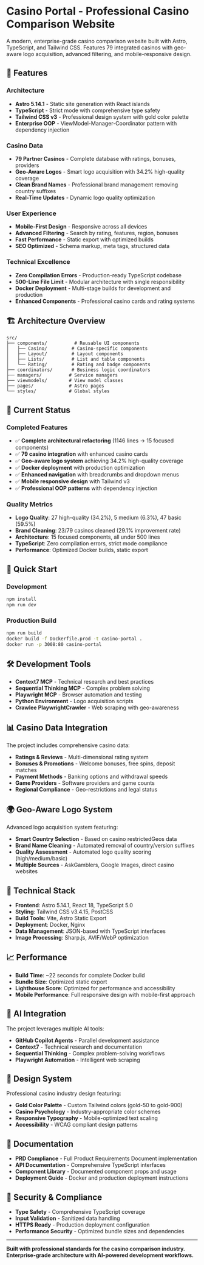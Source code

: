 # Casino Portal - Professional Casino Comparison Website

A modern, enterprise-grade casino comparison website built with Astro, TypeScript, and Tailwind CSS. Features 79 integrated casinos with geo-aware logo acquisition, advanced filtering, and mobile-responsive design.

## 🚀 **Features**

### **Architecture**
- **Astro 5.14.1** - Static site generation with React islands
- **TypeScript** - Strict mode with comprehensive type safety
- **Tailwind CSS v3** - Professional design system with gold color palette
- **Enterprise OOP** - ViewModel-Manager-Coordinator pattern with dependency injection

### **Casino Data**
- **79 Partner Casinos** - Complete database with ratings, bonuses, providers
- **Geo-Aware Logos** - Smart logo acquisition with 34.2% high-quality coverage
- **Clean Brand Names** - Professional brand management removing country suffixes
- **Real-Time Updates** - Dynamic logo quality optimization

### **User Experience**
- **Mobile-First Design** - Responsive across all devices
- **Advanced Filtering** - Search by rating, features, region, bonuses
- **Fast Performance** - Static export with optimized builds
- **SEO Optimized** - Schema markup, meta tags, structured data

### **Technical Excellence**
- **Zero Compilation Errors** - Production-ready TypeScript codebase
- **500-Line File Limit** - Modular architecture with single responsibility
- **Docker Deployment** - Multi-stage builds for development and production
- **Enhanced Components** - Professional casino cards and rating systems

## 🏗️ **Architecture Overview**

```
src/
├── components/          # Reusable UI components
│   ├── Casino/         # Casino-specific components
│   ├── Layout/         # Layout components
│   ├── Lists/          # List and table components
│   └── Rating/         # Rating and badge components
├── coordinators/       # Business logic coordinators
├── managers/          # Service managers
├── viewmodels/        # View model classes
├── pages/             # Astro pages
└── styles/            # Global styles
```

## 🎯 **Current Status**

### **Completed Features**
- ✅ **Complete architectural refactoring** (1146 lines → 15 focused components)
- ✅ **79 casino integration** with enhanced casino cards
- ✅ **Geo-aware logo system** achieving 34.2% high-quality coverage
- ✅ **Docker deployment** with production optimization
- ✅ **Enhanced navigation** with breadcrumbs and dropdown menus
- ✅ **Mobile responsive design** with Tailwind v3
- ✅ **Professional OOP patterns** with dependency injection

### **Quality Metrics**
- **Logo Quality**: 27 high-quality (34.2%), 5 medium (6.3%), 47 basic (59.5%)
- **Brand Cleaning**: 23/79 casinos cleaned (29.1% improvement rate)
- **Architecture**: 15 focused components, all under 500 lines
- **TypeScript**: Zero compilation errors, strict mode compliance
- **Performance**: Optimized Docker builds, static export

## 🚀 **Quick Start**

### **Development**
```bash
npm install
npm run dev
```

### **Production Build**
```bash
npm run build
docker build -f Dockerfile.prod -t casino-portal .
docker run -p 3008:80 casino-portal
```

## 🛠️ **Development Tools**

- **Context7 MCP** - Technical research and best practices
- **Sequential Thinking MCP** - Complex problem solving
- **Playwright MCP** - Browser automation and testing
- **Python Environment** - Logo acquisition scripts
- **Crawlee PlaywrightCrawler** - Web scraping with geo-awareness

## 📊 **Casino Data Integration**

The project includes comprehensive casino data:
- **Ratings & Reviews** - Multi-dimensional rating system
- **Bonuses & Promotions** - Welcome bonuses, free spins, deposit matches
- **Payment Methods** - Banking options and withdrawal speeds
- **Game Providers** - Software providers and game counts
- **Regional Compliance** - Geo-restrictions and legal status

## 🌍 **Geo-Aware Logo System**

Advanced logo acquisition system featuring:
- **Smart Country Selection** - Based on casino restrictedGeos data
- **Brand Name Cleaning** - Automated removal of country/version suffixes
- **Quality Assessment** - Automated logo quality scoring (high/medium/basic)
- **Multiple Sources** - AskGamblers, Google Images, direct casino websites

## 🔧 **Technical Stack**

- **Frontend**: Astro 5.14.1, React 18, TypeScript 5.0
- **Styling**: Tailwind CSS v3.4.15, PostCSS
- **Build Tools**: Vite, Astro Static Export
- **Deployment**: Docker, Nginx
- **Data Management**: JSON-based with TypeScript interfaces
- **Image Processing**: Sharp.js, AVIF/WebP optimization

## 📈 **Performance**

- **Build Time**: ~22 seconds for complete Docker build
- **Bundle Size**: Optimized static export
- **Lighthouse Score**: Optimized for performance and accessibility
- **Mobile Performance**: Full responsive design with mobile-first approach

## 🤖 **AI Integration**

The project leverages multiple AI tools:
- **GitHub Copilot Agents** - Parallel development assistance
- **Context7** - Technical research and documentation
- **Sequential Thinking** - Complex problem-solving workflows
- **Playwright Automation** - Intelligent web scraping

## 🎨 **Design System**

Professional casino industry design featuring:
- **Gold Color Palette** - Custom Tailwind colors (gold-50 to gold-900)
- **Casino Psychology** - Industry-appropriate color schemes
- **Responsive Typography** - Mobile-optimized text scaling
- **Accessibility** - WCAG compliant design patterns

## 📝 **Documentation**

- **PRD Compliance** - Full Product Requirements Document implementation
- **API Documentation** - Comprehensive TypeScript interfaces
- **Component Library** - Documented component props and usage
- **Deployment Guide** - Docker and production deployment instructions

## 🔐 **Security & Compliance**

- **Type Safety** - Comprehensive TypeScript coverage
- **Input Validation** - Sanitized data handling
- **HTTPS Ready** - Production deployment configuration
- **Performance Security** - Optimized bundle sizes and dependencies

---

**Built with professional standards for the casino comparison industry.**
**Enterprise-grade architecture with AI-powered development workflows.**